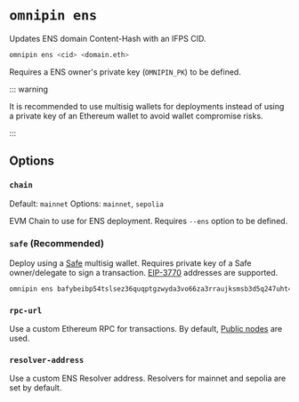# `omnipin ens`

Updates ENS domain Content-Hash with an IFPS CID.

```sh
omnipin ens <cid> <domain.eth>
```

Requires a ENS owner's private key (`OMNIPIN_PK`) to be defined.

::: warning

It is recommended to use multisig wallets for deployments instead of using a private key of an Ethereum wallet to avoid wallet compromise risks.

:::

## Options

### `chain`

Default: `mainnet`
Options: `mainnet`, `sepolia`

EVM Chain to use for ENS deployment. Requires `--ens` option to be defined.

### `safe` (Recommended)

Deploy using a [Safe](https://safe.global) multisig wallet. Requires private key of a Safe owner/delegate to sign a transaction. [EIP-3770](https://eips.ethereum.org/EIPS/eip-3770) addresses are supported.

```sh
omnipin ens bafybeibp54tslsez36quqptgzwyda3vo66za3rraujksmsb3d5q247uht4 v1rtl.eth --safe gor:0x1234567890000000000000000000000000000000 --chain sepolia
```

### `rpc-url`

Use a custom Ethereum RPC for transactions. By default, [Public nodes](https://ethereum-rpc.publicnode.com) are used.

### `resolver-address`

Use a custom ENS Resolver address. Resolvers for mainnet and sepolia are set by default.

